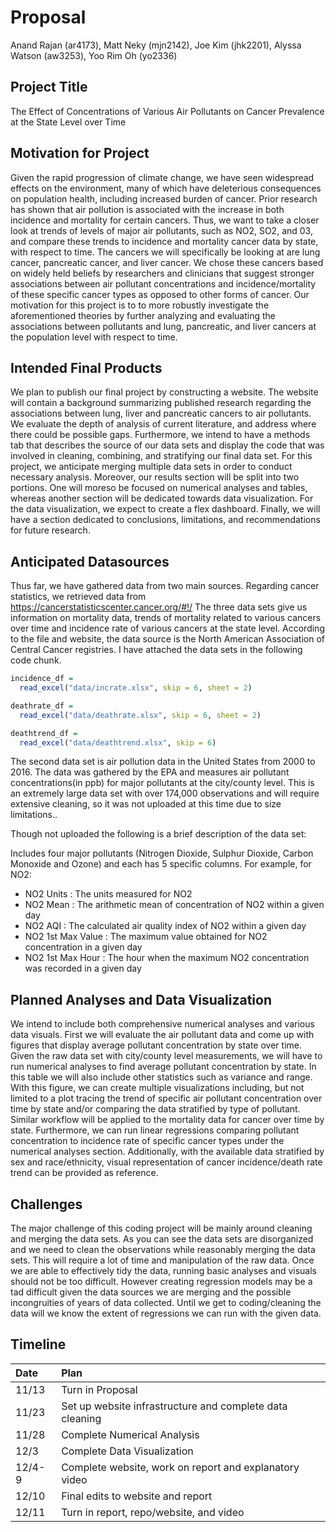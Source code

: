 Proposal
================
Anand Rajan (ar4173), Matt Neky (mjn2142), Joe Kim (jhk2201), Alyssa
Watson (aw3253), Yoo Rim Oh (yo2336)

## Project Title

The Effect of Concentrations of Various Air Pollutants on Cancer
Prevalence at the State Level over Time

## Motivation for Project

Given the rapid progression of climate change, we have seen widespread
effects on the environment, many of which have deleterious consequences
on population health, including increased burden of cancer. Prior
research has shown that air pollution is associated with the increase in
both incidence and mortality for certain cancers. Thus, we want to take
a closer look at trends of levels of major air pollutants, such as NO2,
SO2, and 03, and compare these trends to incidence and mortality cancer
data by state, with respect to time. The cancers we will specifically be
looking at are lung cancer, pancreatic cancer, and liver cancer. We
chose these cancers based on widely held beliefs by researchers and
clinicians that suggest stronger associations between air pollutant
concentrations and incidence/mortality of these specific cancer types as
opposed to other forms of cancer. Our motivation for this project is to
to more robustly investigate the aforementioned theories by further
analyzing and evaluating the associations between pollutants and lung,
pancreatic, and liver cancers at the population level with respect to
time.

## Intended Final Products

We plan to publish our final project by constructing a website. The
website will contain a background summarizing published research
regarding the associations between lung, liver and pancreatic cancers to
air pollutants. We evaluate the depth of analysis of current literature,
and address where there could be possible gaps. Furthermore, we intend
to have a methods tab that describes the source of our data sets and
display the code that was involved in cleaning, combining, and
stratifying our final data set. For this project, we anticipate merging
multiple data sets in order to conduct necessary analysis. Moreover, our
results section will be split into two portions. One will moreso be
focused on numerical analyses and tables, whereas another section will
be dedicated towards data visualization. For the data visualization, we
expect to create a flex dashboard. Finally, we will have a section
dedicated to conclusions, limitations, and recommendations for future
research.

## Anticipated Datasources

Thus far, we have gathered data from two main sources. Regarding cancer
statistics, we retrieved data from
<https://cancerstatisticscenter.cancer.org/#!/> The three data sets give
us information on mortality data, trends of mortality related to various
cancers over time and incidence rate of various cancers at the state
level. According to the file and website, the data source is the North
American Association of Central Cancer registries. I have attached the
data sets in the following code chunk.

``` r
incidence_df = 
  read_excel("data/incrate.xlsx", skip = 6, sheet = 2)

deathrate_df = 
  read_excel("data/deathrate.xlsx", skip = 6, sheet = 2)

deathtrend_df = 
  read_excel("data/deathtrend.xlsx", skip = 6)
```

The second data set is air pollution data in the United States from 2000
to 2016. The data was gathered by the EPA and measures air pollutant
concentrations(in ppb) for major pollutants at the city/county level.
This is an extremely large data set with over 174,000 observations and
will require extensive cleaning, so it was not uploaded at this time due
to size limitations..

Though not uploaded the following is a brief description of the data
set:

Includes four major pollutants (Nitrogen Dioxide, Sulphur Dioxide,
Carbon Monoxide and Ozone) and each has 5 specific columns. For example,
for NO2:

-   NO2 Units : The units measured for NO2
-   NO2 Mean : The arithmetic mean of concentration of NO2 within a
    given day
-   NO2 AQI : The calculated air quality index of NO2 within a given day
-   NO2 1st Max Value : The maximum value obtained for NO2 concentration
    in a given day
-   NO2 1st Max Hour : The hour when the maximum NO2 concentration was
    recorded in a given day

## Planned Analyses and Data Visualization

We intend to include both comprehensive numerical analyses and various
data visuals. First we will evaluate the air pollutant data and come up
with figures that display average pollutant concentration by state over
time. Given the raw data set with city/county level measurements, we
will have to run numerical analyses to find average pollutant
concentration by state. In this table we will also include other
statistics such as variance and range. With this figure, we can create
multiple visualizations including, but not limited to a plot tracing the
trend of specific air pollutant concentration over time by state and/or
comparing the data stratified by type of pollutant. Similar workflow
will be applied to the mortality data for cancer over time by state.
Furthermore, we can run linear regressions comparing pollutant
concentration to incidence rate of specific cancer types under the
numerical analyses section. Additionally, with the available data
stratified by sex and race/ethnicity, visual representation of cancer
incidence/death rate trend can be provided as reference.

## Challenges

The major challenge of this coding project will be mainly around
cleaning and merging the data sets. As you can see the data sets are
disorganized and we need to clean the observations while reasonably
merging the data sets. This will require a lot of time and manipulation
of the raw data. Once we are able to effectively tidy the data, running
basic analyses and visuals should not be too difficult. However creating
regression models may be a tad difficult given the data sources we are
merging and the possible incongruities of years of data collected. Until
we get to coding/cleaning the data will we know the extent of
regressions we can run with the given data.

## Timeline

| Date   | Plan                                                     |
|:-------|:---------------------------------------------------------|
| 11/13  | Turn in Proposal                                         |
| 11/23  | Set up website infrastructure and complete data cleaning |
| 11/28  | Complete Numerical Analysis                              |
| 12/3   | Complete Data Visualization                              |
| 12/4-9 | Complete website, work on report and explanatory video   |
| 12/10  | Final edits to website and report                        |
| 12/11  | Turn in report, repo/website, and video                  |
